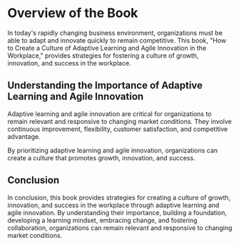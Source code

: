 Overview of the Book
=============================================

In today's rapidly changing business environment, organizations must be able to adapt and innovate quickly to remain competitive. This book, "How to Create a Culture of Adaptive Learning and Agile Innovation in the Workplace," provides strategies for fostering a culture of growth, innovation, and success in the workplace.

Understanding the Importance of Adaptive Learning and Agile Innovation
----------------------------------------------------------------------

Adaptive learning and agile innovation are critical for organizations to remain relevant and responsive to changing market conditions. They involve continuous improvement, flexibility, customer satisfaction, and competitive advantage.

By prioritizing adaptive learning and agile innovation, organizations can create a culture that promotes growth, innovation, and success.

Conclusion
----------

In conclusion, this book provides strategies for creating a culture of growth, innovation, and success in the workplace through adaptive learning and agile innovation. By understanding their importance, building a foundation, developing a learning mindset, embracing change, and fostering collaboration, organizations can remain relevant and responsive to changing market conditions.
